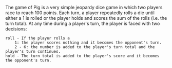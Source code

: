 The game of Pig is a very simple jeopardy dice game in which two players race to reach 100 points. Each turn, a player repeatedly rolls a die until either a 1 is rolled or the player holds and scores the sum of the rolls (i.e. the turn total). At any time during a player's turn, the player is faced with two decisions:

    roll - If the player rolls a
        1: the player scores nothing and it becomes the opponent's turn.
        2 - 6: the number is added to the player's turn total and the player's turn continues. 
    hold - The turn total is added to the player's score and it becomes the opponent's turn.
